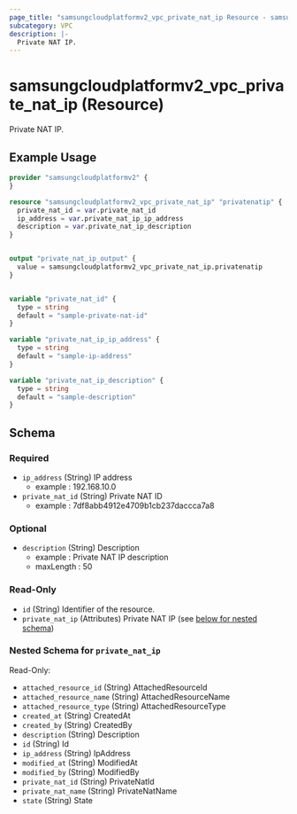 ```yaml
---
page_title: "samsungcloudplatformv2_vpc_private_nat_ip Resource - samsungcloudplatformv2"
subcategory: VPC
description: |-
  Private NAT IP.
---
```


# samsungcloudplatformv2_vpc_private_nat_ip (Resource)

Private NAT IP.

## Example Usage

```terraform
provider "samsungcloudplatformv2" {
}

resource "samsungcloudplatformv2_vpc_private_nat_ip" "privatenatip" {
  private_nat_id = var.private_nat_id
  ip_address = var.private_nat_ip_ip_address
  description = var.private_nat_ip_description
}


output "private_nat_ip_output" {
  value = samsungcloudplatformv2_vpc_private_nat_ip.privatenatip
}


variable "private_nat_id" {
  type = string
  default = "sample-private-nat-id"
}

variable "private_nat_ip_ip_address" {
  type = string
  default = "sample-ip-address"
}

variable "private_nat_ip_description" {
  type = string
  default = "sample-description"
}
```

<!-- schema generated by tfplugindocs -->
## Schema

### Required

- `ip_address` (String) IP address 
  - example : 192.168.10.0
- `private_nat_id` (String) Private NAT ID 
  - example : 7df8abb4912e4709b1cb237daccca7a8

### Optional

- `description` (String) Description
  - example : Private NAT IP description
  - maxLength : 50

### Read-Only

- `id` (String) Identifier of the resource.
- `private_nat_ip` (Attributes) Private NAT IP (see [below for nested schema](#nestedatt--private_nat_ip))

<a id="nestedatt--private_nat_ip"></a>
### Nested Schema for `private_nat_ip`

Read-Only:

- `attached_resource_id` (String) AttachedResourceId
- `attached_resource_name` (String) AttachedResourceName
- `attached_resource_type` (String) AttachedResourceType
- `created_at` (String) CreatedAt
- `created_by` (String) CreatedBy
- `description` (String) Description
- `id` (String) Id
- `ip_address` (String) IpAddress
- `modified_at` (String) ModifiedAt
- `modified_by` (String) ModifiedBy
- `private_nat_id` (String) PrivateNatId
- `private_nat_name` (String) PrivateNatName
- `state` (String) State